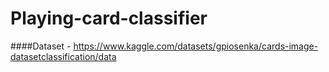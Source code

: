 # Playing-card-classifier

####Dataset - https://www.kaggle.com/datasets/gpiosenka/cards-image-datasetclassification/data
